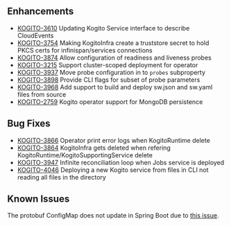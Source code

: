 ## Enhancements  
- [KOGITO-3610](https://issues.redhat.com/browse/KOGITO-3610) Updating Kogito Service interface to describe CloudEvents
- [KOGITO-3754](https://issues.redhat.com/browse/KOGITO-3754) Making KogitoInfra create a truststore secret to hold PKCS certs for infinispan/services connections
- [KOGITO-3874](https://issues.redhat.com/browse/KOGITO-3874) Allow configuration of readiness and liveness probes
- [KOGITO-3215](https://issues.redhat.com/browse/KOGITO-3215) Support cluster-scoped deployment for operator
- [KOGITO-3937](https://issues.redhat.com/browse/KOGITO-3937) Move probe configuration in to `probes` subproperty
- [KOGITO-3898](https://issues.redhat.com/browse/KOGITO-3898) Provide CLI flags for subset of probe parameters
- [KOGITO-3968](https://issues.redhat.com/browse/KOGITO-3968) Add support to build and deploy sw.json and sw.yaml files from source
- [KOGITO-2759](https://issues.redhat.com/browse/KOGITO-2759) Kogito operator support for MongoDB persistence

## Bug Fixes
- [KOGITO-3866](https://issues.redhat.com/browse/KOGITO-3866) Operator print error logs when KogitoRuntime delete
- [KOGITO-3864](https://issues.redhat.com/browse/KOGITO-3864) KogitoInfra gets deleted when refering KogitoRuntime/KogitoSupportingService delete
- [KOGITO-3947](https://issues.redhat.com/browse/KOGITO-3947) Infinite reconciliation loop when Jobs service is deployed
- [KOGITO-4046](https://issues.redhat.com/browse/KOGITO-4046) Deploying a new Kogito service from files in CLI not reading all files in the directory

## Known Issues
The protobuf ConfigMap does not update in Spring Boot due to [this issue](https://issues.redhat.com/browse/KOGITO-3406).
